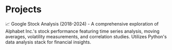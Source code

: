 # Projects
📈 Google Stock Analysis (2018-2024) - A comprehensive exploration of Alphabet Inc.'s stock performance featuring time series analysis, moving averages, volatility measurements, and correlation studies. Utilizes Python's data analysis stack for financial insights.

